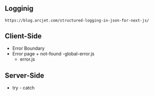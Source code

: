 # 

## Logginig
    https://blog.arcjet.com/structured-logging-in-json-for-next-js/
    
## Client-Side
- Error Boundary
- Error page + not-found
    -global-error.js
    - error.js


## Server-Side
- try - catch
